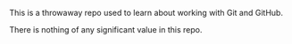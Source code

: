 This is a throwaway repo used to learn about working with Git and GitHub.

There is nothing of any significant value in this repo.
